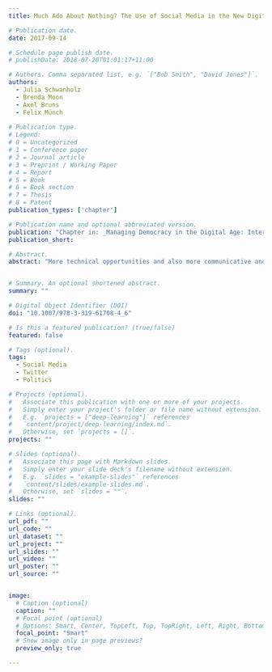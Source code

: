 ```yaml
---
title: Much Ado About Nothing? The Use of Social Media in the New Digital Agenda Committee of the German Bundestag

# Publication date.
date: 2017-09-14

# Schedule page publish date.
# publishDate: 2018-07-20T01:01:17+11:00

# Authors. Comma separated list, e.g. `["Bob Smith", "David Jones"]`.
authors:
  - Julia Schwanholz
  - Brenda Moon
  - Axel Bruns
  - Felix Münch
  
# Publication type.
# Legend:
# 0 = Uncategorized
# 1 = Conference paper
# 2 = Journal article
# 3 = Preprint / Working Paper
# 4 = Report
# 5 = Book
# 6 = Book section
# 7 = Thesis
# 8 = Patent
publication_types: ['chapter']

# Publication name and optional abbreviated version.
publication: "Chapter in: _Managing Democracy in the Digital Age: Internet Regulation, Social Media Use, and Online Civic Engagement (Springer Link)_"
publication_short: 

# Abstract.
abstract: "More technical opportunities and also more communicative and participatory options online could lead to more political interest in general, and to closer interrelations between citizens and politicians. From the point of view of democratic theory, it is highly relevant whether citizens are vividly participating in politics or not. In light of recent political events it seems even more important to evaluate the positive and negative potential of online communication and its implications for democracy. For political purposes, Twitter is especially frequently used by professionals in election campaigns; to report, comment on, and discuss political events; or to stimulate political online protest. The chapter analyses social media activities of the Bundestag’s new Digital Agenda Committee. We argue that by using social media (and in particular Twitter) to report on its activities, the DAC can increase transparency and interactivity between representatives and citizens. This could increase and strengthen citizens’, journalists’, and other actors’ interest in parliamentary business. We collected Twitter data in 2015 to determine quantitatively for each member of the DAC their number of followers, the number of tweets they posted or retweeted, and how many retweets and @mentions they received themselves. Qualitatively, we further explored what information MPs tweeted about the DAC’s work, and how they informed the public about parliamentary business and their individual activities. For the purposes of this chapter, we focus our attention on the top-down direction of communication (from politicians to citizens), rather than on bottom-up responses (from citizens to politicians)."


# Summary. An optional shortened abstract.
summary: ""

# Digital Object Identifier (DOI)
doi: "10.1007/978-3-319-61708-4_6"

# Is this a featured publication? (true/false)
featured: false

# Tags (optional).
tags:
  - Social Media
  - Twitter
  - Politics

# Projects (optional).
#   Associate this publication with one or more of your projects.
#   Simply enter your project's folder or file name without extension.
#   E.g. `projects = ["deep-learning"]` references 
#   `content/project/deep-learning/index.md`.
#   Otherwise, set `projects = []`.
projects: ""

# Slides (optional).
#   Associate this page with Markdown slides.
#   Simply enter your slide deck's filename without extension.
#   E.g. `slides = "example-slides"` references 
#   `content/slides/example-slides.md`.
#   Otherwise, set `slides = ""`.
slides: ""

# Links (optional).
url_pdf: ""
url_code: ""
url_dataset: ""
url_project: ""
url_slides: ""
url_video: ""
url_poster: ""
url_source: ""


image:
  # Caption (optional)
  caption: ""
  # Focal point (optional)
  # Options: Smart, Center, TopLeft, Top, TopRight, Left, Right, BottomLeft, Bottom, BottomRight
  focal_point: "Smart"
  # Show image only in page previews?
  preview_only: true

---
```

